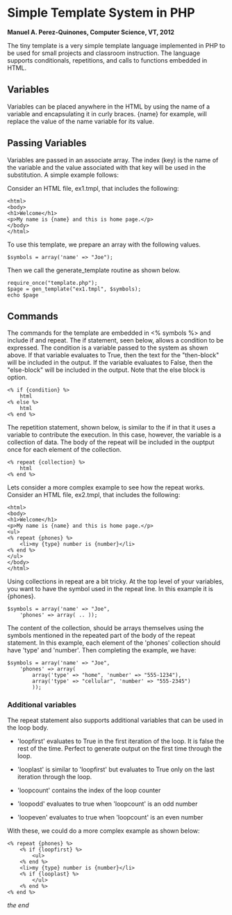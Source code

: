 # Simple Template System in PHP
**Manuel A. Perez-Quinones, Computer Science, VT, 2012**

The tiny template is a very simple template language implemented in PHP to be used for small projects and classroom instruction.  The language supports conditionals, repetitions, and calls to functions embedded in HTML.

## Variables
Variables can be placed anywhere in the HTML by using the name of a variable and encapsulating it in curly braces.  {name} for example, will replace the value of the name variable for its value.

## Passing Variables
Variables are passed in an associate array. The index (key) is the name of the variable and the value associated with that key will be used in the substitution.  A simple example follows:

Consider an HTML file,  ex1.tmpl, that includes the following:

	<html>
	<body>
	<h1>Welcome</h1>
	<p>My name is {name} and this is home page.</p>
	</body>
	</html>

To use this template, we prepare an array with the following values.

	$symbols = array('name' => "Joe");

Then we call the generate_template routine as shown below.

	require_once("template.php");
	$page = gen_template("ex1.tmpl", $symbols);
	echo $page

## Commands
The commands for the template are embedded in <% symbols %> and include if and repeat. The if statement, seen below, allows a condition to be expressed. The condition is a variable passed to the system as shown above.  If that variable evaluates to True, then the text for the "then-block" will be included in the output.  If the variable evaluates to False, then the "else-block" will be included in the output.  Note that the else block is option.

	<% if {condition} %>
		html
	<% else %>
		html
	<% end %>

The repetition statement, shown below, is similar to the if in that it uses a variable to contribute the execution.  In this case, however, the variable is a collection of data. The body of the repeat will be included in the ouptput once for each element of the collection.

	<% repeat {collection} %>
		html
	<% end %>

Lets consider a more complex example to see how the repeat works. Consider an HTML file,  ex2.tmpl, that includes the following:

	<html>
	<body>
	<h1>Welcome</h1>
	<p>My name is {name} and this is home page.</p>
	<ul>
	<% repeat {phones} %>
		<li>my {type} number is {number}</li>
	<% end %>
	</ul>
	</body>
	</html>

Using collections in repeat are a bit tricky.  At the top level of your variables, you want to have the symbol used in the repeat line.  In this example it is {phones}.

	$symbols = array('name' => "Joe",
		'phones' => array( .. ));

The content of the collection, should be arrays themselves using the symbols mentioned in the repeated part of the body of the repeat statement. In this example, each element of the 'phones' collection should have 'type' and 'number'.  Then completing the example, we have:

	$symbols = array('name' => "Joe",
		'phones' => array( 
			array('type' => "home", 'number' => "555-1234"),
			array('type' => "cellular", 'number' => "555-2345")
			));

### Additional variables
The repeat statement also supports additional variables that can be used in the loop body.

* 'loopfirst' evaluates to True in the first iteration of the loop. It is false the rest of the time. Perfect to generate output on the first time through the loop.
* 'looplast' is similar to 'loopfirst' but evaluates to True only on the last iteration through the loop.

* 'loopcount' contains the index of the loop counter
* 'loopodd' evaluates to true when 'loopcount' is an odd number
* 'loopeven' evaluates to true when 'loopcount' is an even number

With these, we could do a more complex example as shown below:

	<% repeat {phones} %>
		<% if {loopfirst} %>
			<ul>
		<% end %>
		<li>my {type} number is {number}</li>
		<% if {looplast} %>
			</ul>
		<% end %>
	<% end %>

*the end*